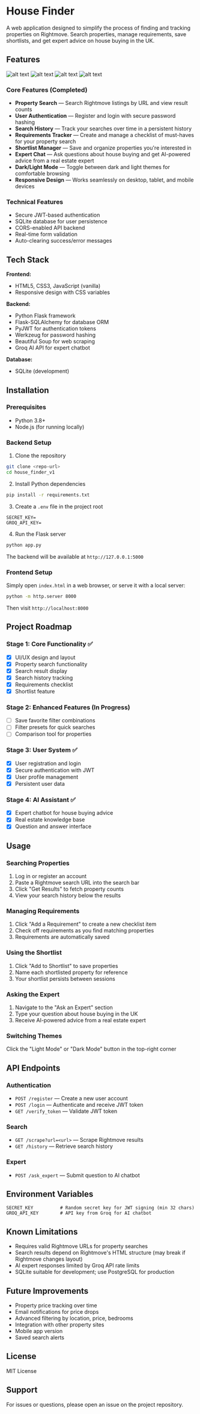 # House Finder

A web application designed to simplify the process of finding and tracking properties on Rightmove. Search properties, manage requirements, save shortlists, and get expert advice on house buying in the UK.

## Features

![alt text](image-1.png)
![alt text](image.png)
![alt text](image-2.png)
![alt text](image-3.png)

### Core Features (Completed)
- **Property Search** — Search Rightmove listings by URL and view result counts
- **User Authentication** — Register and login with secure password hashing
- **Search History** — Track your searches over time in a persistent history
- **Requirements Tracker** — Create and manage a checklist of must-haves for your property search
- **Shortlist Manager** — Save and organize properties you're interested in
- **Expert Chat** — Ask questions about house buying and get AI-powered advice from a real estate expert
- **Dark/Light Mode** — Toggle between dark and light themes for comfortable browsing
- **Responsive Design** — Works seamlessly on desktop, tablet, and mobile devices

### Technical Features
- Secure JWT-based authentication
- SQLite database for user persistence
- CORS-enabled API backend
- Real-time form validation
- Auto-clearing success/error messages

## Tech Stack

**Frontend:**
- HTML5, CSS3, JavaScript (vanilla)
- Responsive design with CSS variables

**Backend:**
- Python Flask framework
- Flask-SQLAlchemy for database ORM
- PyJWT for authentication tokens
- Werkzeug for password hashing
- Beautiful Soup for web scraping
- Groq AI API for expert chatbot

**Database:**
- SQLite (development)

## Installation

### Prerequisites
- Python 3.8+
- Node.js (for running locally)

### Backend Setup

1. Clone the repository
```bash
git clone <repo-url>
cd house_finder_v1
```

2. Install Python dependencies
```bash
pip install -r requirements.txt
```

3. Create a `.env` file in the project root
```
SECRET_KEY=
GROQ_API_KEY=
```

4. Run the Flask server
```bash
python app.py
```

The backend will be available at `http://127.0.0.1:5000`

### Frontend Setup

Simply open `index.html` in a web browser, or serve it with a local server:
```bash
python -m http.server 8000
```

Then visit `http://localhost:8000`

## Project Roadmap

### Stage 1: Core Functionality ✅
- [x] UI/UX design and layout
- [x] Property search functionality
- [x] Search result display
- [x] Search history tracking
- [x] Requirements checklist
- [x] Shortlist feature

### Stage 2: Enhanced Features (In Progress)
- [ ] Save favorite filter combinations
- [ ] Filter presets for quick searches
- [ ] Comparison tool for properties

### Stage 3: User System ✅
- [x] User registration and login
- [x] Secure authentication with JWT
- [x] User profile management
- [x] Persistent user data

### Stage 4: AI Assistant ✅
- [x] Expert chatbot for house buying advice
- [x] Real estate knowledge base
- [x] Question and answer interface

## Usage

### Searching Properties
1. Log in or register an account
2. Paste a Rightmove search URL into the search bar
3. Click "Get Results" to fetch property counts
4. View your search history below the results

### Managing Requirements
1. Click "Add a Requirement" to create a new checklist item
2. Check off requirements as you find matching properties
3. Requirements are automatically saved

### Using the Shortlist
1. Click "Add to Shortlist" to save properties
2. Name each shortlisted property for reference
3. Your shortlist persists between sessions

### Asking the Expert
1. Navigate to the "Ask an Expert" section
2. Type your question about house buying in the UK
3. Receive AI-powered advice from a real estate expert

### Switching Themes
Click the "Light Mode" or "Dark Mode" button in the top-right corner

## API Endpoints

### Authentication
- `POST /register` — Create a new user account
- `POST /login` — Authenticate and receive JWT token
- `GET /verify_token` — Validate JWT token

### Search
- `GET /scrape?url=<url>` — Scrape Rightmove results
- `GET /history` — Retrieve search history

### Expert
- `POST /ask_expert` — Submit question to AI chatbot

## Environment Variables

```
SECRET_KEY          # Random secret key for JWT signing (min 32 chars)
GROQ_API_KEY        # API key from Groq for AI chatbot
```

## Known Limitations

- Requires valid Rightmove URLs for property searches
- Search results depend on Rightmove's HTML structure (may break if Rightmove changes layout)
- AI expert responses limited by Groq API rate limits
- SQLite suitable for development; use PostgreSQL for production

## Future Improvements

- Property price tracking over time
- Email notifications for price drops
- Advanced filtering by location, price, bedrooms
- Integration with other property sites
- Mobile app version
- Saved search alerts

## License

MIT License

## Support

For issues or questions, please open an issue on the project repository.
